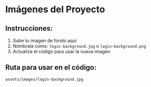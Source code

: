 # Imágenes del Proyecto

## Instrucciones:
1. Sube tu imagen de fondo aquí
2. Nómbrala como: `login-background.jpg` o `login-background.png`
3. Actualiza el código para usar la nueva imagen

## Ruta para usar en el código:
`assets/images/login-background.jpg`